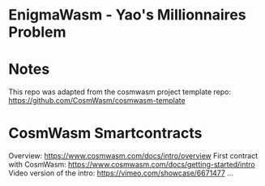 # EnigmaWasm - Yao's Millionnaires Problem

# Notes
This repo was adapted from the cosmwasm project template repo: https://github.com/CosmWasm/cosmwasm-template

# CosmWasm Smartcontracts
Overview: https://www.cosmwasm.com/docs/intro/overview
First contract with CosmWasm: https://www.cosmwasm.com/docs/getting-started/intro 
Video version of the intro: https://vimeo.com/showcase/6671477
...
